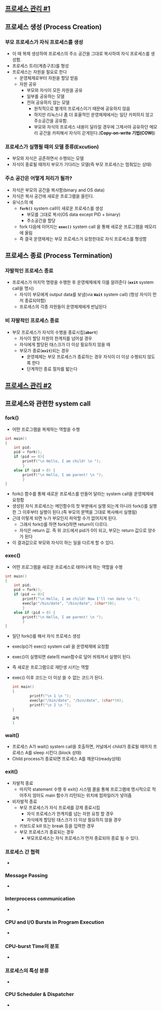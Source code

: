 ## [프로세스 관리 #1](https://core.ewha.ac.kr/publicview/C0101020140321144554159683?vmode=f)

## **프로세스 생성 (Process Creation)**

### 부모 프로세스가 자식 프로세스를 생성

- 이 때 복제 생성하여 프로세스의 주소 공간을 그대로 복사하여 자식 프로세스를 생성함.
- 프로세스 트리(계층구조)를 형성
- 프로세스는 자원을 필요로 한다
    - 운영체제로부터 자원을 할당 받음
    - 자원 공유
        - 부모와 자식이 모든 자원을 공유
        - 일부를 공유하는 모델
        - 전혀 공유하지 않는 모델
            - 원칙적으로 별개의 프로세스이기 때문에 공유하지 않음
            - 하지만 리눅스나 좀 더 효율적인 운영체제에서는 일단 카피하지 않고 주소공간을 공유함.
            - 부모와 자식의 프로세스 내용이 달라질 경우에 그제서야 공유하던 메모리 공간을 카피해서 자식이 갇게된다.(**Copy-on-write 기법(COW)**)
            

### 프로세스가 실행될 때의 모델 종류(Excution)

- 부모와 자식은 공존하면서 수행되는 모델
- 자식이 종료될 때까지 부모가 기다리는 모델(즉 부모 프로세스는 멈춰있는 상태)

### 주소 공간은 어떻게 처리가 될까?

- 자식은 부모의 공간을 복사함(binary and OS data)
- 자식은 복사 공간에 새로운 프로그램을 올린다.
- 유닉스의 예
    - **`fork()`** system call이 새로운 프로세스를 생성
        - 부모를 그대로 복사(OS data except PID + binary)
        - 주소공간을 할당
    - fork 다음에 이어지는 **`exec()`** system call 을 통해 새로운 프로그램을 메모리에 올림
    - 즉 결국 운영체제는 부모 프로세스가 요청한대로 자식 프로세스를 형성함

## **프로세스 종료 (Process Termination)**

### 자발적인 프로세스 종료

- 프로세스가 마지막 명령을 수행한 후 운영체제에게 이를 알려준다 (**`exit`** system call을 명시)
    - 자식이 부모에게 output data를 보냄(via **`Wait`** system call)  (항상 자식이 먼저 종료되야함)
    - 프로세스의 각종 자원들이 운영체제에게 반납된다

### 비 자발적인 프로세스 종료

- 부모 프로세스가 자식의 수행을 종료시킴(**`abort`**)
    - 자식이 할당 자원의 한계치를 넘어설 경우
    - 자식에게 할당된 태스크가 더 이상 필요하지 않을 때
    - 부모가 종료(**`exit`**)되는 경우
        - 운영체제는 부모 프로세스가 종료하는 경우 자식이 더 이상 수행되지 않도록 한다
        - 단계적인 종료 절차를 밟는다

## [프로세스 관리 #2](https://core.ewha.ac.kr/publicview/C0101020140325134428879622?vmode=f)

## 프로세스와 관련한 system call

### fork()

- 어떤 프로그램을 복제하는 역할을 수행

```c
int main()
{
	int pid;
	pid = fork();
	if (pid == 0){
		printf("\n Hello, I am child! \n ");
		}
	else if (pid > 0) {
		printf("\n Hello, I am parent! \n ");
		}
}
```

- fork() 함수를 통해 새로운 프로세스를 만들어 달라는 system call을 운영체제에 요청함
- 생성된 자식 프로세스는 메인함수의 첫 부분에서 실행 되는게 아니라 fork()를 실행한 그 이후부터 실행이 된다.(즉 부모의 문맥을 그대로 복사해서 실행됨)
- 근데 이렇게 되면 누가 부모인지 파악할 수가 없어지게 된다.
    - 그래서 fork()를 하면 fork()하면 return이 다르다.
    - 자식은 return 값. 즉 위 코드에서 pid가 0이 되고, 부모는 return 값으로 양수가 된다
- 이 결과값으로 부모와 자식이 하는 일을 다르게 할 수 있다.

### exec()

- 어떤 프로그램을 새로운 프로세스로 태어나게 하는 역할을 수행

```c
int main()
{
	int pid;
	pid = fork();
	if (pid == 0){
		printf("\n Hello, I am child! Now I'll run date \n ");
		execlp("/bin/date", "/bin/date", (char*)0);
		}
	else if (pid > 0) {
		printf("\n Hello, I am parent! \n ");
		}
}
```

- 일단 fork()를 해서 자식 프로세스 생성
- execlp()가 exec() system call 을 운영체제에 요청함
- exec()이 실행되면 date의 main함수로 덮어 씌워져서 실행이 된다.
- 즉 새로운 프로그램으로 재탄생 시키는 역할
- exec() 이후 코드는 더 이상 쓸 수 없는 코드가 된다.
    
    ```c
    int main()
    {
    		printf("\n 1 \n ");
    		execlp("/bin/date", "/bin/date", (char*)0);
    		printf("\n 2 \n ");
    }
    
    출력
    1
    ```
    

### wait()

- 프로세스 A가 wait() system call을 호출하면, 커널에서 child가 종료될 때까지 프로세스 A를 sleep 시킨다.(block 상태)
- Child process가 종료되면 프로세스 A를 깨운다(ready상태)

### exit()

- 자발적 종료
    - 마지막 statement 수행 후 exit() 시스템 콜을 통해 프로그램에 명시적으로 적어주지 않아도  main 함수가 리턴되는 위치에 컴파일러가 넣어줌
- 비자발적 종료
    - 부모 프로세스가 자식 프로세를 강제 종료시킴
        - 자식 프로세스가 한계치를 넘는 자원 요청 할 경우
        - 자식에게 할당된 태스크가 더 이상 필요하지 않을 경우
    - 키보드로 kill 또는 break 등을 입력한 경우
    - 부모 프로세스가 종료되는 경우
        - 부모프로세스는 자식 프로세스가 먼저 종료되야 종료 될 수 있다.

### 프로세스 간 협력

-

### Message Passing

-

### Interprocess communication

-

### CPU and I/O Bursts in Program Execution

-

### CPU-burst Time의 분포

-

### 프로세스의 특성 분류

-

### CPU Scheduler & Dispatcher

-
